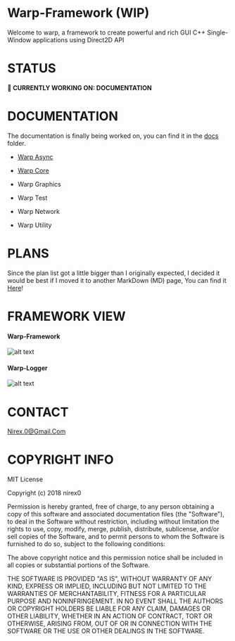 # Warp-Framework (WIP)
Welcome to warp, a framework to create powerful and rich GUI C++ Single-Window applications using Direct2D API

STATUS
======

**🔧 CURRENTLY WORKING ON: DOCUMENTATION**

DOCUMENTATION
=============

The documentation is finally being worked on, you can find it in the [docs](/docs) folder.

- [Warp Async](https://github.com/nirex0/Warp-Framework/blob/master/docs/documentation/AS-INDEX.md) 

- [Warp Core](https://github.com/nirex0/Warp-Framework/blob/master/docs/documentation/CORE-INDEX.md)

- Warp Graphics

- Warp Test

- Warp Network

- Warp Utility

PLANS
=====

Since the plan list got a little bigger than I originally expected, I decided it would be best if I 
moved it to another MarkDown (MD) page, You can find it [Here](https://github.com/nirex0/Warp-Framework/blob/master/TODO.md)! 

FRAMEWORK VIEW
==============

#### Warp-Framework
![alt text](https://raw.githubusercontent.com/nirex0/warp-framework/master/repo-resources/warp-000.png)

#### Warp-Logger
![alt text](https://raw.githubusercontent.com/nirex0/warp-framework/master/repo-resources/warp-001.png)

CONTACT
=======

Nirex.0@Gmail.Com

COPYRIGHT INFO
==============
MIT License

Copyright (c) 2018 nirex0

Permission is hereby granted, free of charge, to any person obtaining a copy
of this software and associated documentation files (the "Software"), to deal
in the Software without restriction, including without limitation the rights
to use, copy, modify, merge, publish, distribute, sublicense, and/or sell
copies of the Software, and to permit persons to whom the Software is
furnished to do so, subject to the following conditions:

The above copyright notice and this permission notice shall be included in all
copies or substantial portions of the Software.

THE SOFTWARE IS PROVIDED "AS IS", WITHOUT WARRANTY OF ANY KIND, EXPRESS OR
IMPLIED, INCLUDING BUT NOT LIMITED TO THE WARRANTIES OF MERCHANTABILITY,
FITNESS FOR A PARTICULAR PURPOSE AND NONINFRINGEMENT. IN NO EVENT SHALL THE
AUTHORS OR COPYRIGHT HOLDERS BE LIABLE FOR ANY CLAIM, DAMAGES OR OTHER
LIABILITY, WHETHER IN AN ACTION OF CONTRACT, TORT OR OTHERWISE, ARISING FROM,
OUT OF OR IN CONNECTION WITH THE SOFTWARE OR THE USE OR OTHER DEALINGS IN THE
SOFTWARE.


